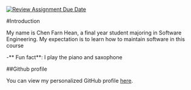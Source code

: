 [![Review Assignment Due Date](https://classroom.github.com/assets/deadline-readme-button-22041afd0340ce965d47ae6ef1cefeee28c7c493a6346c4f15d667ab976d596c.svg)](https://classroom.github.com/a/O-1AGqKT)

#Introduction

My name is Chen Farn Hean, a final year student majoring in Software Engineering. My expectation is to learn how to maintain software in this course

-** Fun fact**: I play the piano and saxophone

##Github profile

You can view my personalized GitHub profile [here](https://github.com/hendrickhere).
